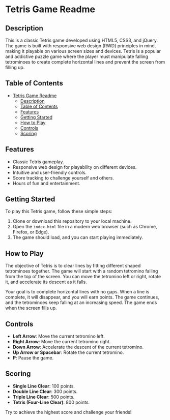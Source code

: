 

# Tetris Game Readme

## Description
This is a classic Tetris game developed using HTML5, CSS3, and jQuery. The game is built with responsive web design (RWD) principles in mind, making it playable on various screen sizes and devices. Tetris is a popular and addictive puzzle game where the player must manipulate falling tetrominoes to create complete horizontal lines and prevent the screen from filling up.

## Table of Contents
- [Tetris Game Readme](#tetris-game-readme)
  - [Description](#description)
  - [Table of Contents](#table-of-contents)
  - [Features](#features)
  - [Getting Started](#getting-started)
  - [How to Play](#how-to-play)
  - [Controls](#controls)
  - [Scoring](#scoring)

## Features
- Classic Tetris gameplay.
- Responsive web design for playability on different devices.
- Intuitive and user-friendly controls.
- Score tracking to challenge yourself and others.
- Hours of fun and entertainment.

## Getting Started
To play this Tetris game, follow these simple steps:

1. Clone or download this repository to your local machine.
2. Open the `index.html` file in a modern web browser (such as Chrome, Firefox, or Edge).
3. The game should load, and you can start playing immediately.

## How to Play
The objective of Tetris is to clear lines by fitting different shaped tetrominoes together. The game will start with a random tetromino falling from the top of the screen. You can move the tetromino left or right, rotate it, and accelerate its descent as it falls.

Your goal is to complete horizontal lines with no gaps. When a line is complete, it will disappear, and you will earn points. The game continues, and the tetrominoes keep falling at an increasing speed. The game ends when the screen fills up.

## Controls
- **Left Arrow**: Move the current tetromino left.
- **Right Arrow**: Move the current tetromino right.
- **Down Arrow**: Accelerate the descent of the current tetromino.
- **Up Arrow or Spacebar**: Rotate the current tetromino.
- **P**: Pause the game.

## Scoring
- **Single Line Clear**: 100 points.
- **Double Line Clear**: 300 points.
- **Triple Line Clear**: 500 points.
- **Tetris (Four-Line Clear)**: 800 points.

Try to achieve the highest score and challenge your friends!

